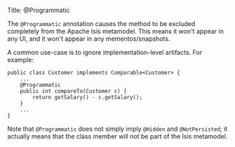 Title: @Programmatic

[//]: # (content copied to _user-guide_xxx)

The `@Programmatic` annotation causes the method to be excluded completely from the Apache Isis metamodel.  This means it won't appear in any UI, and it won't appear in any mementos/snapshots.

A common use-case is to ignore implementation-level artifacts. For
example:

    public class Customer implements Comparable<Customer> {
        ...
        @Programmatic
        public int compareTo(Customer c) { 
            return getSalary() - c.getSalary();
        }
        ...
    }

Note that `@Programmatic` does not simply imply `@Hidden` and `@NotPersisted`;
it actually means that the class member will not be part of the Isis
metamodel.


